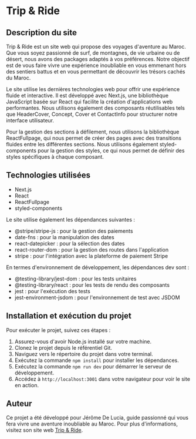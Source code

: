 # Trip & Ride

## Description du site

Trip & Ride est un site web qui propose des voyages d'aventure au Maroc. Que vous soyez passionné de surf, de montagnes, de vie urbaine ou de désert, nous avons des packages adaptés à vos préférences. Notre objectif est de vous faire vivre une expérience inoubliable en vous emmenant hors des sentiers battus et en vous permettant de découvrir les trésors cachés du Maroc.

Le site utilise les dernières technologies web pour offrir une expérience fluide et interactive. Il est développé avec Next.js, une bibliothèque JavaScript basée sur React qui facilite la création d'applications web performantes. Nous utilisons également des composants réutilisables tels que HeaderCover, Concept, Cover et ContactInfo pour structurer notre interface utilisateur.

Pour la gestion des sections à défilement, nous utilisons la bibliothèque ReactFullpage, qui nous permet de créer des pages avec des transitions fluides entre les différentes sections. Nous utilisons également styled-components pour la gestion des styles, ce qui nous permet de définir des styles spécifiques à chaque composant.

## Technologies utilisées

- Next.js
- React
- ReactFullpage
- styled-components

Le site utilise également les dépendances suivantes :

- @stripe/stripe-js : pour la gestion des paiements
- date-fns : pour la manipulation des dates
- react-datepicker : pour la sélection des dates
- react-router-dom : pour la gestion des routes dans l'application
- stripe : pour l'intégration avec la plateforme de paiement Stripe

En termes d'environnement de développement, les dépendances dev sont :

- @testing-library/jest-dom : pour les tests unitaires
- @testing-library/react : pour les tests de rendu des composants
- jest : pour l'exécution des tests
- jest-environment-jsdom : pour l'environnement de test avec JSDOM

## Installation et exécution du projet

Pour exécuter le projet, suivez ces étapes :

1. Assurez-vous d'avoir Node.js installé sur votre machine.
2. Clonez le projet depuis le référentiel Git.
3. Naviguez vers le répertoire du projet dans votre terminal.
4. Exécutez la commande `npm install` pour installer les dépendances.
5. Exécutez la commande `npm run dev` pour démarrer le serveur de développement.
6. Accédez à `http://localhost:3001` dans votre navigateur pour voir le site en action.

## Auteur

Ce projet a été développé pour Jérôme De Lucia, guide passionné qui vous fera vivre une aventure inoubliable au Maroc. Pour plus d'informations, visitez son site web [Trip & Ride](https://www.tripandride.com).